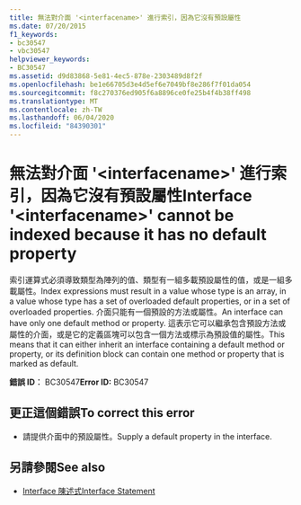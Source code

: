 ```yaml
---
title: 無法對介面 '<interfacename>' 進行索引，因為它沒有預設屬性
ms.date: 07/20/2015
f1_keywords:
- bc30547
- vbc30547
helpviewer_keywords:
- BC30547
ms.assetid: d9d83868-5e81-4ec5-878e-2303489d8f2f
ms.openlocfilehash: be1e66705d3e4d5ef6e7049bf8e286f7f01da054
ms.sourcegitcommit: f8c270376ed905f6a8896ce0fe25b4f4b38ff498
ms.translationtype: MT
ms.contentlocale: zh-TW
ms.lasthandoff: 06/04/2020
ms.locfileid: "84390301"
---
```

# <a name="interface-interfacename-cannot-be-indexed-because-it-has-no-default-property"></a><span data-ttu-id="c8313-102">無法對介面 '\<interfacename>' 進行索引，因為它沒有預設屬性</span><span class="sxs-lookup"><span data-stu-id="c8313-102">Interface '\<interfacename>' cannot be indexed because it has no default property</span></span>
<span data-ttu-id="c8313-103">索引運算式必須導致類型為陣列的值、類型有一組多載預設屬性的值，或是一組多載屬性。</span><span class="sxs-lookup"><span data-stu-id="c8313-103">Index expressions must result in a value whose type is an array, in a value whose type has a set of overloaded default properties, or in a set of overloaded properties.</span></span> <span data-ttu-id="c8313-104">介面只能有一個預設的方法或屬性。</span><span class="sxs-lookup"><span data-stu-id="c8313-104">An interface can have only one default method or property.</span></span> <span data-ttu-id="c8313-105">這表示它可以繼承包含預設方法或屬性的介面，或是它的定義區塊可以包含一個方法或標示為預設值的屬性。</span><span class="sxs-lookup"><span data-stu-id="c8313-105">This means that it can either inherit an interface containing a default method or property, or its definition block can contain one method or property that is marked as default.</span></span>  
  
 <span data-ttu-id="c8313-106">**錯誤 ID︰** BC30547</span><span class="sxs-lookup"><span data-stu-id="c8313-106">**Error ID:** BC30547</span></span>  
  
## <a name="to-correct-this-error"></a><span data-ttu-id="c8313-107">更正這個錯誤</span><span class="sxs-lookup"><span data-stu-id="c8313-107">To correct this error</span></span>  
  
- <span data-ttu-id="c8313-108">請提供介面中的預設屬性。</span><span class="sxs-lookup"><span data-stu-id="c8313-108">Supply a default property in the interface.</span></span>  
  
## <a name="see-also"></a><span data-ttu-id="c8313-109">另請參閱</span><span class="sxs-lookup"><span data-stu-id="c8313-109">See also</span></span>

- [<span data-ttu-id="c8313-110">Interface 陳述式</span><span class="sxs-lookup"><span data-stu-id="c8313-110">Interface Statement</span></span>](../language-reference/statements/interface-statement.md)
